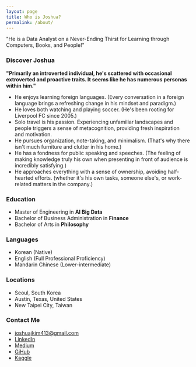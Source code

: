 ```yaml
---
layout: page
title: Who is Joshua?
permalink: /about/
---
```


"He is a Data Analyst on a Never-Ending Thirst for Learning through Computers, Books, and People!"

### Discover Joshua

**"Primarily an introverted individual, he's scattered with occasional extroverted and proactive traits. It seems like he has numerous personas within him."**

* He enjoys learning foreign languages. (Every conversation in a foreign language brings a refreshing change in his mindset and paradigm.)
* He loves both watching and playing soccer. (He's been rooting for Liverpool FC since 2005.)
* Solo travel is his passion. Experiencing unfamiliar landscapes and people triggers a sense of metacognition, providing fresh inspiration and motivation.
* He pursues organization, note-taking, and minimalism. (That's why there isn't much furniture and clutter in his home.)
* He has a fondness for public speaking and speeches. (The feeling of making knowledge truly his own when presenting in front of audience is incredibly satisfying.)
* He approaches everything with a sense of ownership, avoiding half-hearted efforts. (whether it's his own tasks, someone else's, or work-related matters in the company.)

### Education

* Master of Engineering in **AI Big Data**
* Bachelor of Business Administration in **Finance**
* Bachelor of Arts in **Philosophy**

### Languages

* Korean (Native)
* English (Full Professional Proficiency)
* Mandarin Chinese (Lower-intermediate)

### Locations

* Seoul, South Korea
* Austin, Texas, United States
* New Taipei City, Taiwan

### Contact Me

* [joshuajkim413@gmail.com](mailto:joshuajkim413@gmail.com)
* [LinkedIn](https://www.linkedin.com/in/joshuajsk/)
* [Medium](https://joshua-data.medium.com)
* [GiHub](https://github.com/joshua-data)
* [Kaggle](https://www.kaggle.com/joshuajsk)